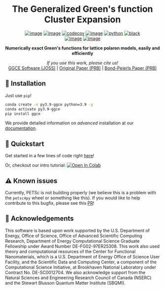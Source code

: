 <div align=center>

# The Generalized Green's function Cluster Expansion

[![image](https://github.com/matthewcarbone/GGCE/actions/workflows/ci.yml/badge.svg)](https://github.com/matthewcarbone/GGCE/actions/workflows/ci.yml)
[![image](https://github.com/matthewcarbone/GGCE/actions/workflows/ci_petsc.yml/badge.svg)](https://github.com/matthewcarbone/GGCE/actions/workflows/ci_petsc.yml)
[![codecov](https://codecov.io/gh/matthewcarbone/GGCE/branch/master/graph/badge.svg?token=6Q7EUWBW6O)](https://codecov.io/gh/matthewcarbone/GGCE)
[![image](https://app.codacy.com/project/badge/Grade/bdb53153835a49fa8921b28a519b2ead)](https://www.codacy.com/gh/matthewcarbone/GGCE/dashboard?utm_source=github.com&amp;utm_medium=referral&amp;utm_content=matthewcarbone/GGCE&amp;utm_campaign=Badge_Grade)
[![python](https://img.shields.io/badge/-Python_3.7+-blue?logo=python&logoColor=white)](https://github.com/pre-commit/pre-commit)
[![black](https://img.shields.io/badge/Code%20Style-Black-black.svg?labelColor=gray)](https://black.readthedocs.io/en/stable/) <br>
[![image](https://joss.theoj.org/papers/688705844ea344353b86815d8345f8d5/status.svg)](https://joss.theoj.org/papers/688705844ea344353b86815d8345f8d5)
[![image](https://zenodo.org/badge/DOI/10.48550/arXiv.2210.12260.svg)](https://doi.org/10.48550/arXiv.2210.12260)

**Numerically exact Green's functions for lattice polaron models, easily and efficiently**

_If you use this work, please cite us!_ <br>
[GGCE Software (JOSS)](https://doi.org/10.21105/joss.05115) | [Original Paper (PRB)](https://doi.org/10.1103/PhysRevB.104.035106) | [Bond-Peierls Paper (PRB)](https://doi.org/10.1103/PhysRevB.104.L140307)

</div>
   
## 💾 Installation

Just use `pip`!

```bash
conda create -n py3.9-ggce python=3.9 -y
conda activate py3.9-ggce
pip install ggce
```

We provide detailed information on _advanced_ installation at our [documentation](https://matthewcarbone.github.io/GGCE/installation.html).

## 🚀 Quickstart

Get started in a few lines of code right [here](https://matthewcarbone.github.io/GGCE/tutorials/introduction.html)!

Or, checkout our intro tutorial: [![Open In Colab](https://colab.research.google.com/assets/colab-badge.svg)](https://colab.research.google.com/github/matthewcarbone/GGCE/blob/master/notebooks/GGCE_Tutorial.ipynb)

## ⚠️ Known issues

Currently, PETSc is not building properly (we believe this is a problem with the `petsc4py` wheel or something like this).
If you would like to help contribute to this bugfix, please see this [PR](https://github.com/matthewcarbone/GGCE/pull/76)!

## 🙏 Acknowledgements

This software is based upon work supported by the U.S. Department of
Energy, Office of Science, Office of Advanced Scientific Computing
Research, Department of Energy Computational Science Graduate Fellowship
under Award Number DE-FG02-97ER25308. This work also used theory and
computational resources of the Center for Functional Nanomaterials,
which is a U.S. Department of Energy Office of Science User Facility,
and the Scientific Data and Computing Center, a component of the
Computational Science Initiative, at Brookhaven National Laboratory
under Contract No. DE-SC0012704. We also acknowledge support from the
Natural Sciences and Engineering Research Council of Canada (NSERC) and
the Stewart Blusson Quantum Matter Institute (SBQMI).
